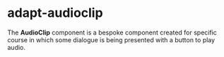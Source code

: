 # adapt-audioclip

The **AudioClip** component is a bespoke component created for specific course in which some dialogue is being presented with a button to play audio.
